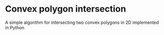 # Convex polygon intersection
A simple algorithm for intersecting two convex polygons in 2D implemented in Python
